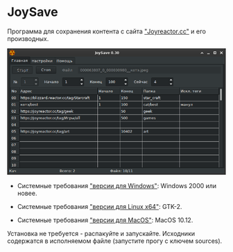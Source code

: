 # JoySave

Программа для сохранения контента с сайта ["Joyreactor.cc"](https://joyreactor.cc) и его производных. 

![JoySave_scr_main.png](JoySave_scr_main.png)

- Системные требования ["версии для Windows"](https://github.com/corax4/JoySave/releases/download/v32.0.0/JoySave_Windows_v32.zip): Windows 2000 или новее.

- Системные требования ["версии для Linux x64"](https://github.com/corax4/JoySave/releases/download/v32.0.0/JoySave_Linux_v32.tar.gz): GTK-2.

- Системные требования ["версии для MacOS"](https://github.com/corax4/JoySave/releases/download/v32.0.0/JoySave_MacOS_v32.tar.bz2): MacOS 10.12.

Установка не требуется - распакуйте и запускайте. Исходники содержатся в исполняемом файле (запустите прогу с ключем sources).
